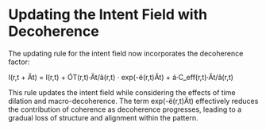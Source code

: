 # Updating the Intent Field with Decoherence

The updating rule for the intent field now incorporates the decoherence
factor:

I(r,t + Ät) = I(r,t) + ÓT(r,t)·Ät/ã(r,t) · exp(-ë(r,t)Ät) +
á·C_eff(r,t)·Ät/ã(r,t)

This rule updates the intent field while considering the effects of time
dilation and macro-decoherence. The term exp(-ë(r,t)Ät) effectively
reduces the contribution of coherence as decoherence progresses, leading
to a gradual loss of structure and alignment within the pattern.